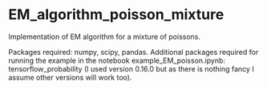 # EM_algorithm_poisson_mixture
Implementation of EM algorithm for a mixture of poissons. 

Packages required: numpy, scipy, pandas.
Additional packages required for running the example in the notebook example_EM_poisson.ipynb: tensorflow_probability (I used version 0.16.0 but
as there is nothing fancy I assume other versions will work too).
